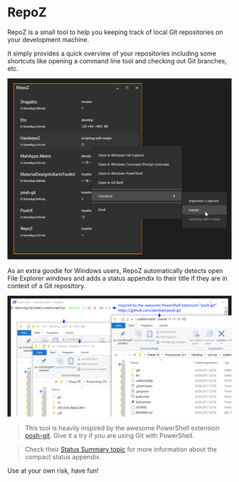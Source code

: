 # RepoZ

RepoZ is a small tool to help you keeping track of local Git repositories on your development machine.

It simply provides a quick overview of your repositories including some shortcuts like opening a command line tool and checking out Git branches, etc.

![Screenshot](_doc/RepoZ-ReadMe-UI.png)


As an extra goodie for Windows users, RepoZ automatically detects open File Explorer windows and adds a status appendix to their title if they are in context of a Git repository.

![Screenshot](_doc/RepoZ-ReadMe-Explorer.png)

> This tool is heavily inspired by the awesome PowerShell extension [posh-git](https://github.com/dahlbyk/posh-git). Give it a try if you are using Git with PowerShell.

> Check their [Status Summary topic](https://github.com/dahlbyk/posh-git#git-status-summary-information) for more information about the compact status appendix.

Use at your own risk, have fun!
